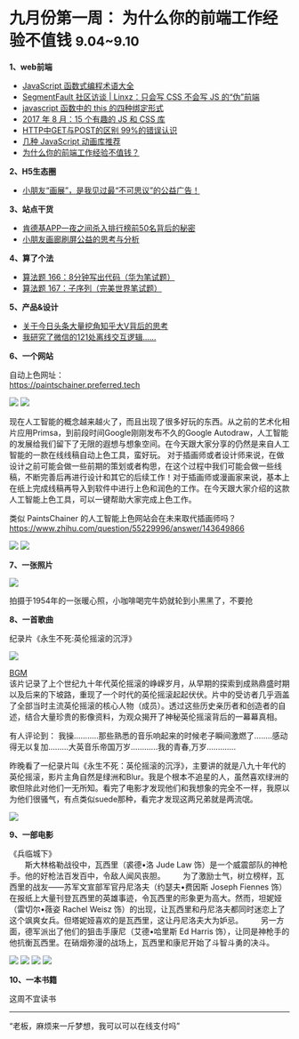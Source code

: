 

# 九月份第一周： 为什么你的前端工作经验不值钱 <small>9.04~9.10</small>

__1、web前端__    
    
- [JavaScript 函数式编程术语大全](http://www.css88.com/archives/7833)
- [SegmentFault 社区访谈 | Linxz：只会写 CSS 不会写 JS 的“伪”前端](https://segmentfault.com/a/1190000010931477)
- [javascript 函数中的 this 的四种绑定形式](http://web.jobbole.com/92207/)   
- [2017 年 8 月：15 个有趣的 JS 和 CSS 库](https://zhuanlan.zhihu.com/p/28945625)   
- [HTTP中GET与POST的区别 99%的错误认识](https://segmentfault.com/a/1190000010872233)   
- [几种 JavaScript 动画库推荐](https://zhuanlan.zhihu.com/p/28645609)   
- [为什么你的前端工作经验不值钱？](http://mp.weixin.qq.com/s/6X8peCZXUWrroVBMBD5eyg)    
 
__2、H5生态圈__      

- [小朋友“画展”，是我见过最“不可思议”的公益广告！](http://mp.weixin.qq.com/s/kOigW40koezaNtljNkDLLQ)   

__3、站点干货__    

- [肯德基APP一夜之间杀入排行榜前50名背后的秘密](https://mp.weixin.qq.com/s/Jluye3UejABtQK3TUJwPEQ)   
- [小朋友画廊刷屏公益的思考与分析](http://mp.weixin.qq.com/s/_ZrfkCChYG8lGVLzdmkmCg)

__4、算了个法__     

- [算法题 166：8分钟写出代码（华为笔试题）](http://mp.weixin.qq.com/s/ds2YhV9C1fwo629sj9mufw)   
- [算法题 167：子序列（完美世界笔试题）](http://mp.weixin.qq.com/s/6jCm8byrPuxe8xjeYCh3JQ)   

__5、产品&设计__        

- [关于今日头条大量挖角知乎大V背后的思考](http://mp.weixin.qq.com/s/O2Hsm_Ij3YfwuW9CqecgaQ)  
- [我研究了微信的121处离线交互逻辑……](http://mp.weixin.qq.com/s/8kR7otl5PvS37dGNV4U7OQ)   

__6、一个网站__

自动上色网址：  
https://paintschainer.preferred.tech

![](https://github.com/bluezhan/weekly/raw/master/docs/img/91-61.png) 
![](https://github.com/bluezhan/weekly/raw/master/docs/img/91-62.png) 

现在人工智能的概念越来越火了，而且出现了很多好玩的东西。从之前的艺术化相片应用Primsa，到前段时间Google刚刚发布不久的Google Autodraw，人工智能的发展给我们留下了无限的遐想与想象空间。在今天跟大家分享的仍然是来自人工智能的一款在线线稿自动上色工具，蛮好玩。
对于插画师或者设计师来说，在做设计之前可能会做一些前期的策划或者构思，在这个过程中我们可能会做一些线稿，不断完善后再进行设计和其它的后续工作！对于插画师或漫画家来说，基本上在纸上完成线稿再导入到软件中进行上色和润色的工作。在今天跟大家介绍的这款人工智能上色工具，可以一键帮助大家完成上色工作。

类似 PaintsChainer 的人工智能上色网站会在未来取代插画师吗？
https://www.zhihu.com/question/55229996/answer/143649866

![](https://github.com/bluezhan/weekly/raw/master/docs/img/91-63.jpg) 
![](https://github.com/bluezhan/weekly/raw/master/docs/img/91-64.jpg) 

__7、一张照片__   
 
![](https://github.com/bluezhan/weekly/raw/master/docs/img/91-51.jpg) 

拍摄于1954年的一张暖心照，小咖啡喝完牛奶就轮到小黑黑了，不要抢   

__8、一首歌曲__  

纪录片《永生不死:英伦摇滚的沉浮》   

![](https://github.com/bluezhan/weekly/raw/master/docs/img/91-81.jpg) 

[BGM](http://music.163.com/#/playlist?id=389896888)  
该片记录了上个世纪九十年代英伦摇滚的峥嵘岁月，从早期的探索到成熟鼎盛时期以及后来的下坡路，重现了一个时代的英伦摇滚起起伏伏。片中的受访者几乎涵盖了全部当时主流英伦摇滚的核心人物（成员）。透过这些历史亲历者和创造者的自述，结合大量珍贵的影像资料，为观众揭开了神秘英伦摇滚背后的一幕幕真相。  

有人评论到：
我操...........那些熟悉的音乐响起来的时候老子瞬间激燃了........感动得无以复加.........大英音乐帝国万岁............我的青春,万岁.............   

昨晚看了一纪录片叫《永生不死：英伦摇滚的沉浮》，主要讲的就是八九十年代的英伦摇滚，影片主角自然是绿洲和Blur。我是个根本不追星的人，虽然喜欢绿洲的歌但除此对他们一无所知。看完了电影才发现他们和我想象的完全不一样，我原以为他们很骚气，有点类似suede那种，看完才发现这两兄弟就是两流氓。

![](https://github.com/bluezhan/weekly/raw/master/docs/img/91-82.jpg) 

__9、一部电影__   
 
《兵临城下》  
　　斯大林格勒战役中，瓦西里（裘德•洛 Jude Law 饰）是一个威震部队的神枪手。他的好枪法百发百中，令敌人闻风丧胆。 
　　为了激励士气，树立榜样，瓦西里的战友——苏军文宣部军官丹尼洛夫（约瑟夫•费因斯 Joseph Fiennes 饰）在报纸上大量刊登瓦西里的英雄事迹，令瓦西里的形象更为高大。然而，坦妮娅（雷切尔•薇姿 Rachel Weisz 饰）的出现，让瓦西里和丹尼洛夫都同时迷恋上了这个飒爽女兵。但塔妮娅喜欢的是瓦西里，这让丹尼洛夫大为妒忌。 
　　另一方面，德军派出了他们的狙击手康尼（艾德•哈里斯 Ed Harris 饰），让同是神枪手的他抗衡瓦西里。在硝烟弥漫的战场上，瓦西里和康尼开始了斗智斗勇的决斗。

![](https://github.com/bluezhan/weekly/raw/master/docs/img/91-91.jpg) 
![](https://github.com/bluezhan/weekly/raw/master/docs/img/91-92.jpg) 
![](https://github.com/bluezhan/weekly/raw/master/docs/img/91-93.jpg) 
![](https://github.com/bluezhan/weekly/raw/master/docs/img/91-94.jpg) 

__10、一本书籍__ 

这周不宜读书

-------------------

“老板，麻烦来一斤梦想，我可以可以在线支付吗”

